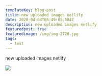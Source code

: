 ```yaml
---
templateKey: blog-post
title: new uploaded images netlify
date: 2020-04-04T05:49:05.584Z
description: new uploaded images netlify
featuredpost: true
featuredimage: /img/img-2720.jpg
tags:
  - test
---
```

new uploaded images netlify



![](/img/img-2720.jpg)
